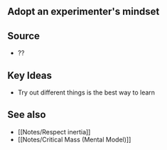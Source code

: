 ## Adopt an experimenter's mindset

## Source
- ??

## Key Ideas
- Try out different things is the best way to learn

## See also
- [[Notes/Respect inertia]]
- [[Notes/Critical Mass (Mental Model)]]